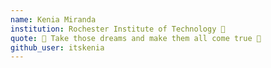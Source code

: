 ```yaml
---
name: Kenia Miranda
institution: Rochester Institute of Technology 🐯
quote: 🦋 Take those dreams and make them all come true 🦋
github_user: itskenia
---
```

